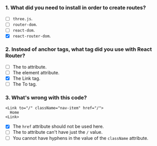 ### 1. What did you need to install in order to create routes?

- [ ] `three.js`.
- [ ] `router-dom`.
- [ ] `react-dom`.
- [x] `react-router-dom`.

### 2. Instead of anchor tags, what tag did you use with React Router?

- [ ] The to attribute.
- [ ] The element attribute.
- [x] The Link tag.
- [ ] The To tag.

### 3. What's wrong with this code?

```
<Link to="/" className="nav-item" href="/">
  Home
<Link>
```

- [x] The `href` attribute should not be used here.
- [ ] The to attribute can't have just the `/` value.
- [ ] You cannot have hyphens in the value of the `className` attribute.
